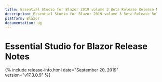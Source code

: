 ```yaml
---
title: Essential Studio for Blazor 2019 volume 3 Beta Release Release Notes  
description: Essential Studio for Blazor 2019 volume 3 Beta Release Release Notes  
platform: Blazor
documentation: ug
---
```


# Essential Studio for Blazor  Release Notes  

{% include release-info.html date="September 20, 2019"  version="v17.3.0.9" %} 

